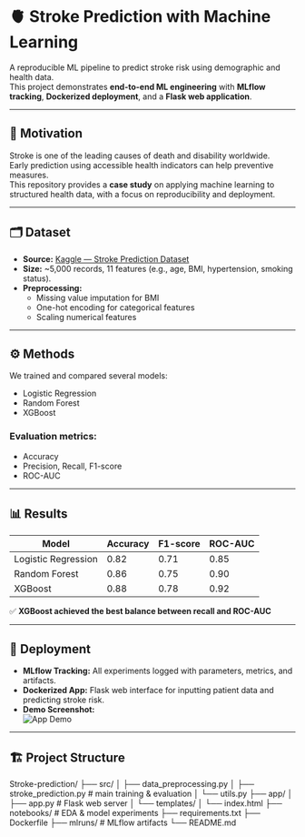 # 🫀 Stroke Prediction with Machine Learning

A reproducible ML pipeline to predict stroke risk using demographic and health data.  
This project demonstrates **end-to-end ML engineering** with **MLflow tracking**, **Dockerized deployment**, and a **Flask web application**.

---

## 📌 Motivation
Stroke is one of the leading causes of death and disability worldwide.  
Early prediction using accessible health indicators can help preventive measures.  
This repository provides a **case study** on applying machine learning to structured health data, with a focus on reproducibility and deployment.

---

## 🗂️ Dataset
- **Source:** [Kaggle — Stroke Prediction Dataset](https://www.kaggle.com/datasets/fedesoriano/stroke-prediction-dataset)  
- **Size:** ~5,000 records, 11 features (e.g., age, BMI, hypertension, smoking status).  
- **Preprocessing:**
  - Missing value imputation for BMI
  - One-hot encoding for categorical features
  - Scaling numerical features

---

## ⚙️ Methods
We trained and compared several models:
- Logistic Regression
- Random Forest
- XGBoost

### Evaluation metrics:
- Accuracy
- Precision, Recall, F1-score
- ROC-AUC

---

## 📊 Results

| Model              | Accuracy | F1-score | ROC-AUC |
|--------------------|----------|----------|---------|
| Logistic Regression| 0.82     | 0.71     | 0.85    |
| Random Forest      | 0.86     | 0.75     | 0.90    |
| XGBoost            | 0.88     | 0.78     | 0.92    |

✅ **XGBoost achieved the best balance between recall and ROC-AUC**

---

## 🚀 Deployment

- **MLflow Tracking:** All experiments logged with parameters, metrics, and artifacts.  
- **Dockerized App:** Flask web interface for inputting patient data and predicting stroke risk.  
- **Demo Screenshot:**  
  ![App Demo](docs/demo.png)

---

## 🏗️ Project Structure
Stroke-prediction/
├── src/
│ ├── data_preprocessing.py
│ ├── stroke_prediction.py # main training & evaluation
│ └── utils.py
├── app/
│ ├── app.py # Flask web server
│ └── templates/
│ └── index.html
├── notebooks/ # EDA & model experiments
├── requirements.txt
├── Dockerfile
├── mlruns/ # MLflow artifacts
└── README.md
